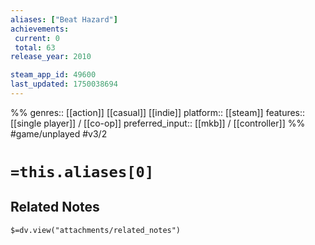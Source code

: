```yaml
---
aliases: ["Beat Hazard"]
achievements:
 current: 0
 total: 63
release_year: 2010

steam_app_id: 49600
last_updated: 1750038694
---
```

%%
genres:: [[action]] [[casual]] [[indie]]
platform:: [[steam]]
features:: [[single player]] / [[co-op]]
preferred_input:: [[mkb]] / [[controller]]
%%
#game/unplayed
#v3/2

# `=this.aliases[0]`
## Related Notes
`$=dv.view("attachments/related_notes")`